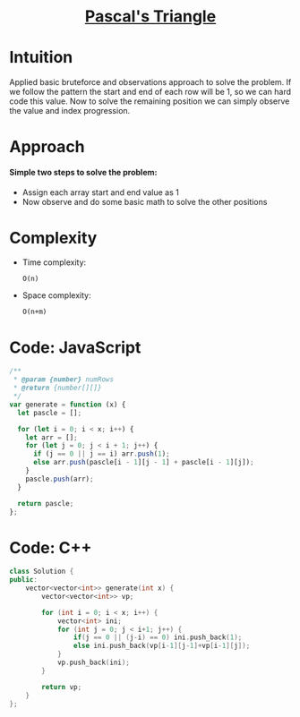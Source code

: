 <h1 align="center"><a href="https://leetcode.com/problems/pascals-triangle/" target="_blank">Pascal's Triangle</a></h1>

# Intuition

<!-- Describe your first thoughts on how to solve this problem. -->

Applied basic bruteforce and observations approach to solve the problem. If we follow the pattern the start and end of each row will be 1, so we can hard code this value. Now to solve the remaining position we can simply observe the value and index progression.

# Approach

<!-- Describe your approach to solving the problem. -->

#### Simple two steps to solve the problem:

- Assign each array start and end value as 1
- Now observe and do some basic math to solve the other positions

# Complexity

- Time complexity:
  <!-- Add your time complexity here, e.g. $$O(n)$$ -->

  `O(n)`

- Space complexity:
  <!-- Add your space complexity here, e.g. $$O(n)$$ -->
  `O(n+m)`

# Code: JavaScript

```javascript
/**
 * @param {number} numRows
 * @return {number[][]}
 */
var generate = function (x) {
  let pascle = [];

  for (let i = 0; i < x; i++) {
    let arr = [];
    for (let j = 0; j < i + 1; j++) {
      if (j == 0 || j == i) arr.push(1);
      else arr.push(pascle[i - 1][j - 1] + pascle[i - 1][j]);
    }
    pascle.push(arr);
  }

  return pascle;
};
```

# Code: C++

```c++
class Solution {
public:
    vector<vector<int>> generate(int x) {
        vector<vector<int>> vp;

        for (int i = 0; i < x; i++) {
            vector<int> ini;
            for (int j = 0; j < i+1; j++) {
                if(j == 0 || (j-i) == 0) ini.push_back(1);
                else ini.push_back(vp[i-1][j-1]+vp[i-1][j]);
            }
            vp.push_back(ini);
        }

        return vp;
    }
};
```
